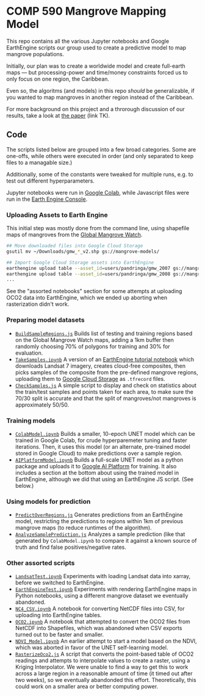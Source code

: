 # COMP 590 Mangrove Mapping Model

This repo contains all the various Jupyter notebooks and Google EarthEngine scripts our group used to create a predictive model to map mangrove populations.

Initially, our plan was to create a worldwide model and create full-earth maps — but processing-power and time/money constraints forced us to only focus on one region, the Caribbean.

Even so, the algoritms (and models) in this repo _should_ be generalizable, if you wanted to map mangroves in another region instead of the Caribbean.

For more background on this project and a throrough discussion of our results, take a look at [the paper](#) (link TK).

## Code

The scripts listed below are grouped into a few broad categories. Some are one-offs, while others were executed in order (and only separated to keep files to a managable size.) 

Additionally, some of the constants were tweaked for multiple runs, e.g. to test out different hyperparameters.

Jupyter notebooks were run in [Google Colab](https://colab.research.google.com), while Javascript files were run in the [Earth Engine Console](code.earthengine.google.com).

### Uploading Assets to Earth Engine
This initial step was mostly done from the command line, using shapefile maps of mangroves from the [Global Mangrove Watch](https://data.unep-wcmc.org/datasets/45).

```bash
## Move downloaded files into Google Cloud Storage
gsutil mv ~/Downloads/gmw_*_v2.shp gs://mangrove-models/

## Import Google Cloud Storage assets into EarthEngine
earthengine upload table --asset_id=users/pandringa/gmw_2007 gs://mangrove-models/gmw_2009/GMW_2007_v2.shp
earthengine upload table --asset_id=users/pandringa/gmw_2008 gs://mangrove-models/gmw_2009/GMW_2008_v2.shp
...
```

See the "assorted notebooks" section for some attempts at uploading OCO2 data into EarthEngine, which we ended up aborting when rasterization didn't work.

### Preparing model datasets
* [`BuildSampleRegions.js`](https://github.com/pandringa/comp-590-mangroves/blob/master/earthengine_js/BuildSampleRegions.js) Builds list of testing and training regions based on the Global Mangrove Watch maps, adding a 1km buffer then randomly choosing 70% of polygons for training and 30% for evaluation.
* [`TakeSamples.ipynb`](https://github.com/pandringa/comp-590-mangroves/blob/master/notebooks/TakeSamples.ipynb) A version of an [EarthEngine tutorial notebook](https://github.com/google/earthengine-api/blob/master/python/examples/ipynb/UNET_regression_demo.ipynb) which downloads Landsat 7 imagery, creates cloud-free composites, then picks samples of the composite from the pre-defined mangrove regions, uploading them to [Google Cloud Storage](https://cloud.google.com/storage) as `.tfrecord` files.
* [`CheckSamples.js`](https://github.com/pandringa/comp-590-mangroves/blob/master/earthengine_js/CheckSamples.js) A simple script to display and check on statistics about the train/test samples and points taken for each area, to make sure the 70/30 split is accurate and that the split of mangroves/not mangroves is approximately 50/50.

### Training models
* [`ColabModel.ipynb`](https://github.com/pandringa/comp-590-mangroves/blob/master/notebooks/ColabModel.ipynb) Builds a smaller, 10-epoch UNET model which can be trained in Google Colab, for crude hyperparemeter tuning and faster iterations. Then, it uses this model (or an alternate, pre-trained model stored in Google Cloud) to make predictions over a sample region.
* [`AIPlatformModel.ipynb`](https://github.com/pandringa/comp-590-mangroves/blob/master/notebooks/AIPlatformModel.ipynb) Builds a full-scale UNET model as a python package and uploads it to [Google AI Platform](https://cloud.google.com/ai-platform) for training. It also includes a section at the bottom about using the trained model in EarthEngine, although we did that using an EarthEngine JS script. (See below.)

### Using models for prediction
* [`PredictOverRegions.js`](https://github.com/pandringa/comp-590-mangroves/blob/master/earthengine_js/BuildSampleRegions.js) Generates predictions from an EarthEngine model, restricting the predictions to regions within 1km of previous mangrove maps (to reduce runtimes of the algorithm).
* [`AnalyzeSamplePrediction.js`](https://github.com/pandringa/comp-590-mangroves/blob/master/earthengine_js/BuildSampleRegions.js) Analyzes a sample prediction (like that generated by `ColabModel.ipynb` to compare it against a known source of truth and find false positives/negative rates.

### Other assorted scripts
* [`LandsatTest.ipynb`](https://github.com/pandringa/comp-590-mangroves/blob/master/notebooks/LandsatTest.ipynb) Experiments with loading Landsat data into xarray, before we switched to EarthEngine.
* [`EarthEngineTest.ipynb`](https://github.com/pandringa/comp-590-mangroves/blob/master/notebooks/EarthEngineTest.ipynb) Experiments with rendering EarthEngine maps in Python notebooks, using a different mangrove dataset we eventually abandoned.
* [`NC4_CSV.ipynb`](https://github.com/pandringa/comp-590-mangroves/blob/master/notebooks/NC4_CSV.ipynb) A notebook for converting NetCDF files into CSV, for uploading into EarthEngine tables.
* [`OCO2.ipynb`](https://github.com/pandringa/comp-590-mangroves/blob/master/notebooks/OCO2.ipynb) A notebook that attempted to convert the OCO2 files from NetCDF into Shapefiles, which was abandoned when CSV exports turned out to be faster and smaller.
* [`NDVI_Model.ipynb`](https://github.com/pandringa/comp-590-mangroves/blob/master/notebooks/NDVI_Model.ipynb) An earlier attempt to start a model based on the NDVI, which was aborted in favor of the UNET self-learning model.
* [`RasterizeOco2.js`](https://github.com/pandringa/comp-590-mangroves/blob/master/earthengine_js/RasterizeOco2.js) A script that converts the point-based table of OCO2 readings and attempts to interpolate values to create a raster, using a Kriging Interpolator. We were unable to find a way to get this to work across a large region in a reasonable amount of time (it timed out after two weeks), so we eventually abandonded this effort. Theoretically, this could work on a smaller area or better computing power.
